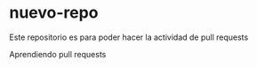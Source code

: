 # nuevo-repo
Este repositorio es para poder hacer la actividad de pull requests

Aprendiendo pull requests
